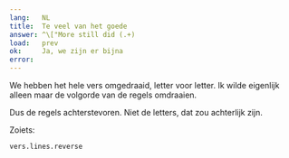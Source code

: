 ```yaml
---
lang:   NL
title:  Te veel van het goede
answer: ^\["More still did (.+)
load:   prev
ok:     Ja, we zijn er bijna
error:  
---
```


We hebben het hele vers omgedraaid, letter voor letter.
Ik wilde eigenlijk alleen maar de volgorde van de regels omdraaien.

Dus de regels achterstevoren. Niet de letters, dat zou achterlijk zijn.

Zoiets:

    vers.lines.reverse
